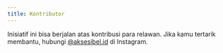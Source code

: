 ```yaml
---
title: Kontributor
---
```


Inisiatif ini bisa berjalan atas kontribusi para relawan. Jika kamu tertarik membantu, hubungi [@aksesibel.id](https://instagram.com/aksesibel.id) di Instagram.